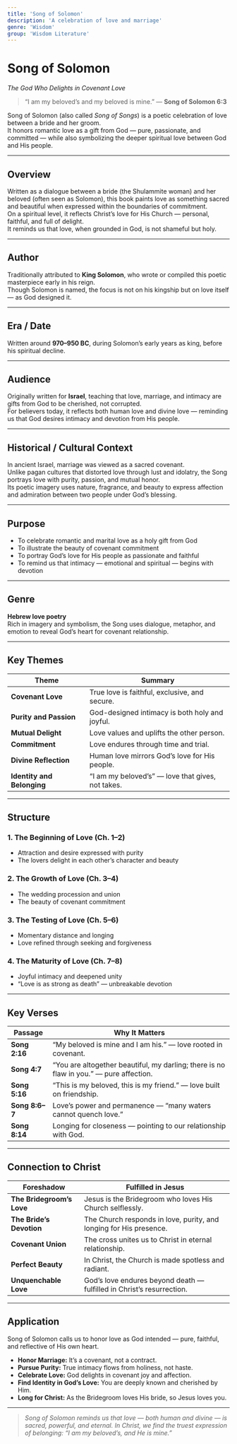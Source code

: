 ```yaml
---
title: 'Song of Solomon'
description: 'A celebration of love and marriage'
genre: 'Wisdom'
group: 'Wisdom Literature'
---
```


# Song of Solomon  
*The God Who Delights in Covenant Love*

> “I am my beloved’s and my beloved is mine.” — **Song of Solomon 6:3**

Song of Solomon (also called *Song of Songs*) is a poetic celebration of love between a bride and her groom.  
It honors romantic love as a gift from God — pure, passionate, and committed — while also symbolizing the deeper spiritual love between God and His people.

---

## Overview  
Written as a dialogue between a bride (the Shulammite woman) and her beloved (often seen as Solomon), this book paints love as something sacred and beautiful when expressed within the boundaries of commitment.  
On a spiritual level, it reflects Christ’s love for His Church — personal, faithful, and full of delight.  
It reminds us that love, when grounded in God, is not shameful but holy.

---

## Author  
Traditionally attributed to **King Solomon**, who wrote or compiled this poetic masterpiece early in his reign.  
Though Solomon is named, the focus is not on his kingship but on love itself — as God designed it.

---

## Era / Date  
Written around **970–950 BC**, during Solomon’s early years as king, before his spiritual decline.

---

## Audience  
Originally written for **Israel**, teaching that love, marriage, and intimacy are gifts from God to be cherished, not corrupted.  
For believers today, it reflects both human love and divine love — reminding us that God desires intimacy and devotion from His people.

---

## Historical / Cultural Context  
In ancient Israel, marriage was viewed as a sacred covenant.  
Unlike pagan cultures that distorted love through lust and idolatry, the Song portrays love with purity, passion, and mutual honor.  
Its poetic imagery uses nature, fragrance, and beauty to express affection and admiration between two people under God’s blessing.

---

## Purpose  
- To celebrate romantic and marital love as a holy gift from God  
- To illustrate the beauty of covenant commitment  
- To portray God’s love for His people as passionate and faithful  
- To remind us that intimacy — emotional and spiritual — begins with devotion  

---

## Genre  
**Hebrew love poetry**  
Rich in imagery and symbolism, the Song uses dialogue, metaphor, and emotion to reveal God’s heart for covenant relationship.

---

## Key Themes  

| Theme | Summary |
|-------|----------|
| **Covenant Love** | True love is faithful, exclusive, and secure. |
| **Purity and Passion** | God-designed intimacy is both holy and joyful. |
| **Mutual Delight** | Love values and uplifts the other person. |
| **Commitment** | Love endures through time and trial. |
| **Divine Reflection** | Human love mirrors God’s love for His people. |
| **Identity and Belonging** | “I am my beloved’s” — love that gives, not takes. |

---

## Structure  

### 1. The Beginning of Love (Ch. 1–2)
- Attraction and desire expressed with purity  
- The lovers delight in each other’s character and beauty  

### 2. The Growth of Love (Ch. 3–4)
- The wedding procession and union  
- The beauty of covenant commitment  

### 3. The Testing of Love (Ch. 5–6)
- Momentary distance and longing  
- Love refined through seeking and forgiveness  

### 4. The Maturity of Love (Ch. 7–8)
- Joyful intimacy and deepened unity  
- “Love is as strong as death” — unbreakable devotion  

---

## Key Verses  

| Passage | Why It Matters |
|----------|----------------|
| **Song 2:16** | “My beloved is mine and I am his.” — love rooted in covenant. |
| **Song 4:7** | “You are altogether beautiful, my darling; there is no flaw in you.” — pure affection. |
| **Song 5:16** | “This is my beloved, this is my friend.” — love built on friendship. |
| **Song 8:6–7** | Love’s power and permanence — “many waters cannot quench love.” |
| **Song 8:14** | Longing for closeness — pointing to our relationship with God. |

---

## Connection to Christ  

| Foreshadow | Fulfilled in Jesus |
|-------------|-------------------|
| **The Bridegroom’s Love** | Jesus is the Bridegroom who loves His Church selflessly. |
| **The Bride’s Devotion** | The Church responds in love, purity, and longing for His presence. |
| **Covenant Union** | The cross unites us to Christ in eternal relationship. |
| **Perfect Beauty** | In Christ, the Church is made spotless and radiant. |
| **Unquenchable Love** | God’s love endures beyond death — fulfilled in Christ’s resurrection. |

---

## Application  
Song of Solomon calls us to honor love as God intended — pure, faithful, and reflective of His own heart.  
- **Honor Marriage:** It’s a covenant, not a contract.  
- **Pursue Purity:** True intimacy flows from holiness, not haste.  
- **Celebrate Love:** God delights in covenant joy and affection.  
- **Find Identity in God’s Love:** You are deeply known and cherished by Him.  
- **Long for Christ:** As the Bridegroom loves His bride, so Jesus loves you.  

---

> *Song of Solomon reminds us that love — both human and divine — is sacred, powerful, and eternal. In Christ, we find the truest expression of belonging: “I am my beloved’s, and He is mine.”*
